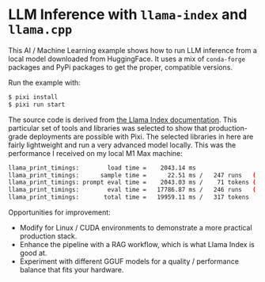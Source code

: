 # LLM Inference with `llama-index` and `llama.cpp`

This AI / Machine Learning example shows how to run LLM inference from a local model downloaded from HuggingFace. It uses a mix of `conda-forge` packages and PyPi packages to get the proper, compatible versions.

Run the example with:

```bash
$ pixi install
$ pixi run start
```

The source code is derived from [the Llama Index documentation](https://docs.llamaindex.ai/en/stable/examples/llm/llama_2_llama_cpp/). This particular set of tools and libraries was selected to show that production-grade deployments are possible with Pixi. The selected libraries in here are fairly lightweight and run a very advanced model locally. This was the performance I received on my local M1 Max machine:

```bash
llama_print_timings:        load time =    2043.14 ms
llama_print_timings:      sample time =      22.51 ms /   247 runs   (    0.09 ms per token, 10973.88 tokens per second)
llama_print_timings: prompt eval time =    2043.03 ms /    71 tokens (   28.78 ms per token,    34.75 tokens per second)
llama_print_timings:        eval time =   17786.87 ms /   246 runs   (   72.30 ms per token,    13.83 tokens per second)
llama_print_timings:       total time =   19959.11 ms /   317 tokens
```

Opportunities for improvement:

- Modify for Linux / CUDA environments to demonstrate a more practical production stack.
- Enhance the pipeline with a RAG workflow, which is what Llama Index is good at.
- Experiment with different GGUF models for a quality / performance balance that fits your hardware.
